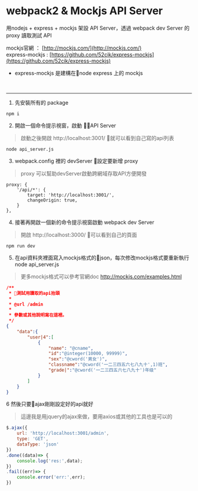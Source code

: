 # webpack2 & Mockjs API Server
用nodejs + express + mockjs 架設 API Server，透過 webpack dev Server 的 proxy 讀取測試 API

mockjs官網 ： [http://mockjs.com/](http://mockjs.com/)
<br/>
express-mockjs : [https://github.com/52cik/express-mockjs](https://github.com/52cik/express-mockjs)
* express-mockjs 是建構在node express 上的 mockjs
<br/>

----

1. 先安裝所有的 package
```
npm i 
```
2. 開啟一個命令提示視窗，啟動 API Server
>啟動之後開啟 http://localhost:3001/ 就可以看到自己寫的api列表
```
node api_server.js
```
3. webpack.config 裡的 devServer 設定要新增 proxy
>proxy 可以幫助devServer啟動跨網域存取API方便開發
```
proxy: {
    '/api/*': {
        target: 'http://localhost:3001/',
        changeOrigin: true,
    }
},
```
4. 接著再開啟一個新的命令提示視窗啟動 webpack dev Server
>開啟 http://localhost:3000/ 可以看到自己的頁面
```
npm run dev
```
5. 在api資料夾裡面寫入mockjs格式的json，每次修改mockjs格式要重新執行 node api_server.js
>更多mockjs格式可以參考官網doc http://mockjs.com/examples.html
```json
/**
 * 測試用讀取的api抬頭
 *
 * @url /admin
 *
 * 參數或其他說明寫在這裡。
 */
{
    "data":{
        "user|4":[
            {
                "name": "@cname",
                "id":"@integer(10000, 99999)",
                "sex":"@cword('男女')",
                "classname":"@cword('一二三四五六七八九十',1)班",
                "grade|":"@cword('一二三四五六七八九十')年级"
            }
        ]
    }
}
```
6 然後只要ajax剛剛設定好的api就好
>這邊我是用jquery的ajax來做，要用axios或其他的工具也是可以的
```javascript
$.ajax({
    url: 'http://localhost:3001/admin',
    type: 'GET',
    dataType: 'json'
})
.done((data)=> {
    console.log('res:',data);
})
.fail((err)=> {
    console.error('err:',err);
})
```